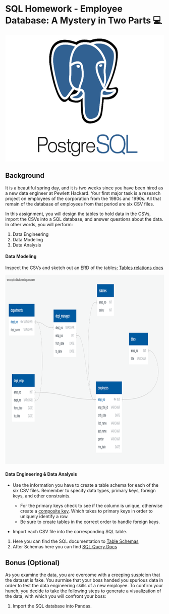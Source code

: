 # SQL Homework - Employee Database: A Mystery in Two Parts :computer:

<p align='center'>
<a><img height="400" src="https://github.com/JavierSada/sql-challenge/blob/main/Images/postgresql-icon-12.jpg"></a>
</p>

## Background

It is a beautiful spring day, and it is two weeks since you have been hired as a new data engineer at Pewlett Hackard. Your first major task is a research project on employees of the corporation from the 1980s and 1990s. All that remain of the database of employees from that period are six CSV files.

In this assignment, you will design the tables to hold data in the CSVs, import the CSVs into a SQL database, and answer questions about the data. In other words, you will perform:

1. Data Engineering
2. Data Modeling
3. Data Analysis

#### Data Modeling

Inspect the CSVs and sketch out an ERD of the tables; [Tables relations docs](https://github.com/JavierSada/sql-challenge/blob/main/Coding/QuickDBD-Tables%20Relations.pdf)

<p align='center'>
<a><img height="600" src="https://github.com/JavierSada/sql-challenge/blob/main/Images/QuickDBD.PNG"></a>
</p>

#### Data Engineering & Data Analysis

* Use the information you have to create a table schema for each of the six CSV files. Remember to specify data types, primary keys, foreign keys, and other constraints.

  * For the primary keys check to see if the column is unique, otherwise create a [composite key](https://en.wikipedia.org/wiki/Compound_key). Which takes to primary keys in order to uniquely identify a row.
  * Be sure to create tables in the correct order to handle foreign keys.

* Import each CSV file into the corresponding SQL table. 

1. Here you can find the SQL documentation to [Table Schemas](https://github.com/JavierSada/sql-challenge/blob/main/Coding/QuickDBD-Tables%20Relations.sql)
2. After Schemas here you can find [SQL Query Docs](https://github.com/JavierSada/sql-challenge/blob/main/Coding/Queries%20QuickDBD.sql)

## Bonus (Optional)

As you examine the data, you are overcome with a creeping suspicion that the dataset is fake. You surmise that your boss handed you spurious data in order to test the data engineering skills of a new employee. To confirm your hunch, you decide to take the following steps to generate a visualization of the data, with which you will confront your boss:

1. Import the SQL database into Pandas. 


